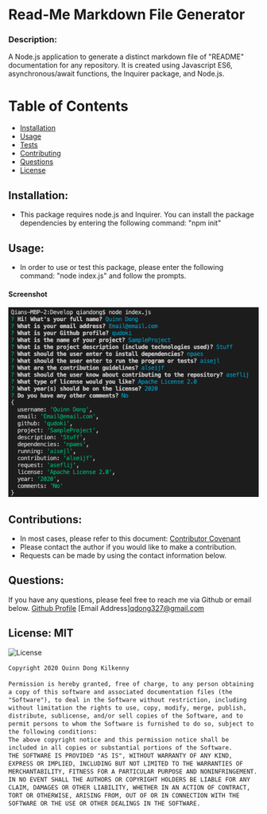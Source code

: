 # Read-Me Markdown File Generator

### Description: 
A Node.js application to generate a distinct markdown file of "README" documentation for any repository. It is created using Javascript ES6, asynchronous/await functions, the Inquirer package, and Node.js.

# Table of Contents 
- [Installation](https://github.com/qudoki/readmegenerator/blob/master/README.md#installation)
- [Usage](https://github.com/qudoki/readmegenerator/blob/master/README.md#usage)
- [Tests](https://github.com/qudoki/readmegenerator/blob/master/README.md#usage)
- [Contributing](https://github.com/qudoki/readmegenerator/blob/master/README.md#contributions)
- [Questions](https://github.com/qudoki/readmegenerator/blob/master/README.md#questions)
- [License](https://github.com/qudoki/readmegenerator/blob/master/README.md#license)

## Installation: 
- This package requires node.js and Inquirer. You can install the package dependencies by entering the following command: "npm init"

## Usage: 
- In order to use or test this package, please enter the following command: "node index.js" and follow the prompts.
#### Screenshot
![Example with Console Log Showing User Answers](Develop/assets/ExampleConsoleLog.png)

## Contributions: 
- In most cases, please refer to this document: [Contributor Covenant](https://www.contributor-covenant.org/) 
- Please contact the author if you would like to make a contribution.
- Requests can be made by using the contact information below.

## Questions: 
If you have any questions, please feel free to reach me via Github or email below.
[Github Profile](https://github.com/qudoki)
[Email Address]<qdong327@gmail.com>

## License: MIT 
![License](https://img.shields.io/badge/license-MIT-green")

    Copyright 2020 Quinn Dong Kilkenny 

    Permission is hereby granted, free of charge, to any person obtaining a copy of this software and associated documentation files (the "Software"), to deal in the Software without restriction, including without limitation the rights to use, copy, modify, merge, publish, distribute, sublicense, and/or sell copies of the Software, and to permit persons to whom the Software is furnished to do so, subject to the following conditions:
    The above copyright notice and this permission notice shall be included in all copies or substantial portions of the Software.
    THE SOFTWARE IS PROVIDED "AS IS", WITHOUT WARRANTY OF ANY KIND, EXPRESS OR IMPLIED, INCLUDING BUT NOT LIMITED TO THE WARRANTIES OF MERCHANTABILITY, FITNESS FOR A PARTICULAR PURPOSE AND NONINFRINGEMENT. IN NO EVENT SHALL THE AUTHORS OR COPYRIGHT HOLDERS BE LIABLE FOR ANY CLAIM, DAMAGES OR OTHER LIABILITY, WHETHER IN AN ACTION OF CONTRACT, TORT OR OTHERWISE, ARISING FROM, OUT OF OR IN CONNECTION WITH THE SOFTWARE OR THE USE OR OTHER DEALINGS IN THE SOFTWARE.
